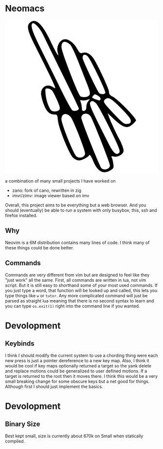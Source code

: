 # Neomacs
![Neomacs Banner Logo](./etc/neon.svg)

a combination of many small projects I have worked on

- zano: fork of cano, rewritten in zig
- imvr/zimv: image viewer based on imv

Overall, this project aims to be everything but a web browser. And you should
(eventually) be able to run a system with only busybox, this, ssh and firefox
installed.

## Why
Neovim is a 6M distribution contains many lines of code. I think many of these
things could be done better.

## Commands
Commands are very different from vim but are designed to feel like they "just
work" all the same. First, all commands are written in lua, not vim script. But
it is still easy to shorthand some of your most used commands. If you just type
a word, that function will be looked up and called, this lets you type things
like `w` or `tutor`. Any more complicated command will just be parsed as
straight lua meaning that there is no second syntax to learn and you can type
`os.exit(1)` right into the command line if you wanted.

# Devolopment

## Keybinds
I think I should modify the current system to use a chording thing were each
new press is just a pointer dereference to a new key map. Also, I think it
would be cool if key maps optionally returned a target so the yank delete and
replace motions could be generalized to user defined motions. If a target is
returned to the root then it moves there. I think this would be a very small
breaking change for some obscure keys but a net good for things. Although first
I should just implement the basics.

# Devolopment

## Binary Size
Best kept small, size is currently about 670k on Small when statically
compiled.
